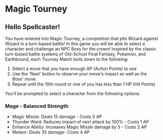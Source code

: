 # Magic Tourney

## Hello Spellcaster!
You have entered into Magic Tourney, a competition that pits Wizard against Wizard in a turn-based battle!
In this game you will be able to select a character and challenge an NPC Boss for the crown!
Inspired by the classic turn-based battle systems of Old-School Final Fantasy, Pokemon, and Earthbound, each Tourney Match boils down to the following:

1. Select a move that you have enough AP (Action Points) to use</li>
2. Use the 'Next' button to observe your move's impact as well as the Boss' move</li>
3. Repeat until the 10th round or one of you has less than 1 HP (Hit Points)</li>

You'll be prompted to select a character from the following options:
### Mage - Balanced Strength
- Magic Missle: Deals 15 damage - Costs 0 AP
- Thunder Ward: Reduces impact of next attack by 100% - Costs 1 AP
- Enhance Ability: Increases Magic Missle damage by 5 - Costs 2 AP
- Meteor: Deals 35 damage- Costs 4 AP
